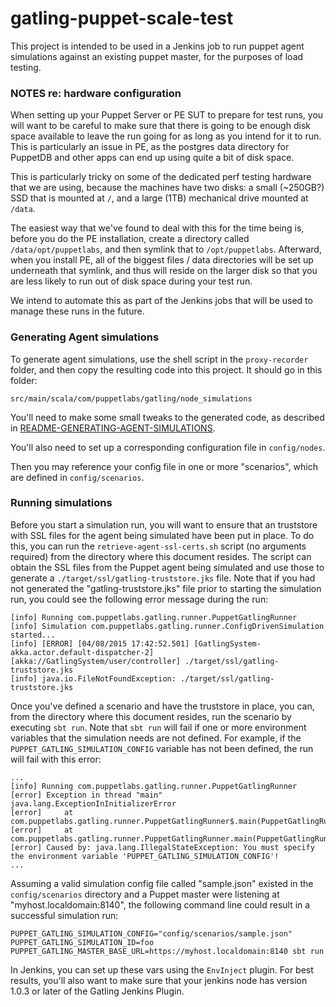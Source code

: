 gatling-puppet-scale-test
=========================

This project is intended to be used in a Jenkins job to run puppet
agent simulations against an existing puppet master, for the purposes
of load testing.

### NOTES re: hardware configuration

When setting up your Puppet Server or PE SUT to prepare for test runs,
you will want to be careful to make sure that there is going to be enough disk
space available to leave the run going for as long as you intend for it to run.
This is particularly an issue in PE, as the postgres data directory for PuppetDB
and other apps can end up using quite a bit of disk space.

This is particularly tricky on some of the dedicated perf testing hardware that
we are using, because the machines have two disks: a small (~250GB?) SSD that is
mounted at `/`, and a large (1TB) mechanical drive mounted at `/data`.

The easiest way that we've found to deal with this for the time being is, before
you do the PE installation, create a directory called `/data/opt/puppetlabs`, and
then symlink that to `/opt/puppetlabs`.  Afterward, when you install PE, all of the
biggest files / data directories will be set up underneath that symlink, and thus
will reside on the larger disk so that you are less likely to run out of disk space
during your test run.

We intend to automate this as part of the Jenkins jobs that will be used to manage
these runs in the future.

### Generating Agent simulations

To generate agent simulations, use the shell script in the
`proxy-recorder` folder, and then copy the resulting code
into this project.  It should go in this folder:

    src/main/scala/com/puppetlabs/gatling/node_simulations

You'll need to make some small tweaks to the generated code, as
described in [README-GENERATING-AGENT-SIMULATIONS](README-GENERATING-AGENT-SIMULATIONS.md).

You'll also need to set up a corresponding configuration file
in `config/nodes`.

Then you may reference your config file in one or more "scenarios",
which are defined in `config/scenarios`.

### Running simulations

Before you start a simulation run, you will want to ensure that an truststore
with SSL files for the agent being simulated have been put in place.  To do
this, you can run the `retrieve-agent-ssl-certs.sh` script (no arguments
required) from the directory where this document resides.  The script can obtain
the SSL files from the Puppet agent being simulated and use those to generate
a `./target/ssl/gatling-truststore.jks` file.  Note that if you had not
generated the "gatling-truststore.jks" file prior to starting the simulation
run, you could see the following error message during the run:

~~~~
[info] Running com.puppetlabs.gatling.runner.PuppetGatlingRunner
[info] Simulation com.puppetlabs.gatling.runner.ConfigDrivenSimulation started...
[info] [ERROR] [04/08/2015 17:42:52.501] [GatlingSystem-akka.actor.default-dispatcher-2] [akka://GatlingSystem/user/controller] ./target/ssl/gatling-truststore.jks
[info] java.io.FileNotFoundException: ./target/ssl/gatling-truststore.jks
~~~~

Once you've defined a scenario and have the truststore in place, you can, from
the directory where this document resides, run the scenario by executing
`sbt run`.  Note that `sbt run` will fail if one or more environment variables
that the simulation needs are not defined.  For example, if the
`PUPPET_GATLING_SIMULATION_CONFIG` variable has not been defined, the run will
fail with this error:

~~~~
...
[info] Running com.puppetlabs.gatling.runner.PuppetGatlingRunner
[error] Exception in thread "main" java.lang.ExceptionInInitializerError
[error] 	at com.puppetlabs.gatling.runner.PuppetGatlingRunner$.main(PuppetGatlingRunner.scala:17)
[error] 	at com.puppetlabs.gatling.runner.PuppetGatlingRunner.main(PuppetGatlingRunner.scala)
[error] Caused by: java.lang.IllegalStateException: You must specify the environment variable 'PUPPET_GATLING_SIMULATION_CONFIG'!
...
~~~~

Assuming a valid simulation config file called "sample.json" existed in the
`config/scenarios` directory and a Puppet master were listening at
"myhost.localdomain:8140", the following command line could result in a
successful simulation run:

~~~~
PUPPET_GATLING_SIMULATION_CONFIG="config/scenarios/sample.json" PUPPET_GATLING_SIMULATION_ID=foo PUPPET_GATLING_MASTER_BASE_URL=https://myhost.localdomain:8140 sbt run
~~~~

In Jenkins, you can set up these vars using the `EnvInject` plugin.
For best results, you'll also want to make sure that your jenkins
node has version 1.0.3 or later of the Gatling Jenkins Plugin.
